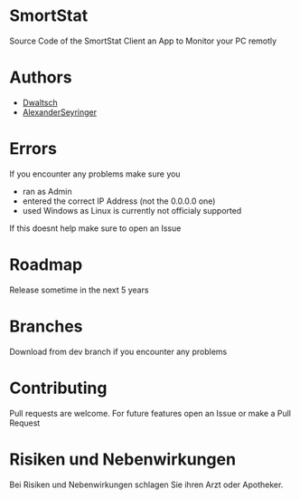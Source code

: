 # SmortStat

Source Code of the SmortStat Client an App to Monitor your PC remotly
 
# Authors
* [Dwaltsch](https://github.com/dwaltsch)
* [AlexanderSeyringer](https://github.com/alexanderseyringer)
# Errors
If you encounter any problems make sure you
* ran as Admin
* entered the correct IP Address (not the 0.0.0.0 one)
* used Windows as Linux is currently not officialy supported

If this doesnt help make sure to open an Issue

# Roadmap
Release sometime in the next 5 years

# Branches
Download from dev branch if you encounter any problems

# Contributing
Pull requests are welcome. For future features open an Issue or make a Pull Request

# Risiken und Nebenwirkungen
Bei Risiken und Nebenwirkungen schlagen Sie ihren Arzt oder Apotheker.
